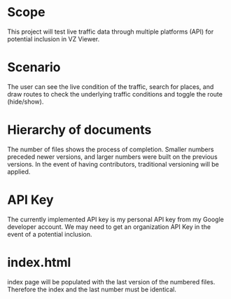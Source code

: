 # Scope
This project will test live traffic data through multiple platforms (API) for potential inclusion in VZ Viewer. 

# Scenario
The user can see the live condition of the traffic, search for places, and draw routes to check the underlying traffic conditions and toggle the route (hide/show).

# Hierarchy of documents
The number of files shows the process of completion. Smaller numbers preceded newer versions, and larger numbers were built on the previous versions. In the event of having contributors, traditional versioning will be applied.

# API Key
The currently implemented API key is my personal API key from my Google developer account. We may need to get an organization API Key in the event of a potential inclusion.

# index.html
index page will be populated with the last version of the numbered files. Therefore the index and the last number must be identical.
